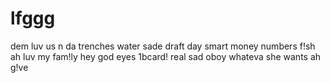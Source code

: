 # lfggg
dem luv us
n da trenches
water
sade
draft day
smart money
numbers
f!sh
ah luv my fam!ly
hey god
eyes
1bcard!
real
sad
oboy
whateva she wants
ah g!ve
